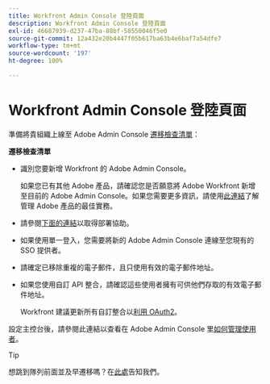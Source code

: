 ```yaml
---
title: Workfront Admin Console 登陸頁面
description: Workfront Admin Console 登陸頁面
exl-id: 46687939-d237-47ba-88bf-58550046f5e0
source-git-commit: 12a432e20b4447f05b617ba63b4e6baf7a54dfe7
workflow-type: tm+mt
source-wordcount: '197'
ht-degree: 100%

---
```


# Workfront Admin Console 登陸頁面

準備將貴組織上線至 Adobe Admin Console [遷移檢查清單](https://experienceleague.adobe.com/docs/workfront/using/administration-and-setup/admin-in-admin-console/prep-for-admin-console.html?lang=zh-Hant)：

**遷移檢查清單**

* 識別您要新增 Workfront 的 Adobe Admin Console。

  如果您已有其他 Adobe 產品，請確認您是否願意將 Adobe Workfront 新增至目前的 Adobe Admin Console。如果您需要更多資訊，請使用[此連結](https://helpx.adobe.com/tw/enterprise/using/admin-console.html)了解管理 Adobe 產品的最佳實務。

* 請參閱[下面的連結](https://helpx.adobe.com/tw/enterprise/using/deployment-planning.html)以取得部署協助。
* 如果使用單一登入，您需要將新的 Adobe Admin Console 連線至您現有的 SSO 提供者。
* 請確定已移除重複的電子郵件，且只使用有效的電子郵件地址。
* 如果您使用自訂 API 整合，請確認這些使用者擁有可供他們存取的有效電子郵件地址。

  Workfront 建議更新所有自訂整合以[利用 OAuth2](https://experienceleague.adobe.com/docs/workfront/using/administration-and-setup/configure-integrations/create-oauth-application.html?lang=zh-Hant)。

設定主控台後，請參閱此連結以查看在 Adobe Admin Console 里[如何管理使用者](https://experienceleague.adobe.com/docs/workfront/using/administration-and-setup/add-users/create-manage-users/admin-console.html?lang=zh-Hant)。

>[!TIP]
>
>想跳到隊列前面並及早遷移嗎？在[此處](https://workfront.az1.qualtrics.com/jfe/form/SV_9T5LuHf05JUOPAi)告知我們。